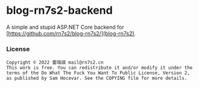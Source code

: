 # blog-rn7s2-backend

A simple and stupid ASP.NET Core backend for [https://github.com/rn7s2/blog-rn7s2/](blog-rn7s2).

### License
```
Copyright © 2022 雷瑞祺 mail@rn7s2.cn
This work is free. You can redistribute it and/or modify it under the
terms of the Do What The Fuck You Want To Public License, Version 2,
as published by Sam Hocevar. See the COPYING file for more details.
```
